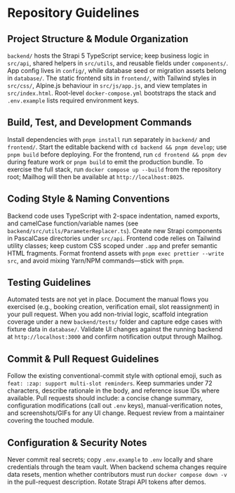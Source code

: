 # Repository Guidelines

## Project Structure & Module Organization
`backend/` hosts the Strapi 5 TypeScript service; keep business logic in `src/api`, shared helpers in `src/utils`, and reusable fields under `components/`. App config lives in `config/`, while database seed or migration assets belong in `database/`. The static frontend sits in `frontend/`, with Tailwind styles in `src/css/`, Alpine.js behaviour in `src/js/app.js`, and view templates in `src/index.html`. Root-level `docker-compose.yml` bootstraps the stack and `.env.example` lists required environment keys.

## Build, Test, and Development Commands
Install dependencies with `pnpm install` run separately in `backend/` and `frontend/`. Start the editable backend with `cd backend && pnpm develop`; use `pnpm build` before deploying. For the frontend, run `cd frontend && pnpm dev` during feature work or `pnpm build` to emit the production bundle. To exercise the full stack, run `docker compose up --build` from the repository root; Mailhog will then be available at `http://localhost:8025`.

## Coding Style & Naming Conventions
Backend code uses TypeScript with 2-space indentation, named exports, and camelCase function/variable names (see `backend/src/utils/ParameterReplacer.ts`). Create new Strapi components in PascalCase directories under `src/api`. Frontend code relies on Tailwind utility classes; keep custom CSS scoped under `.app` and prefer semantic HTML fragments. Format frontend assets with `pnpm exec prettier --write src`, and avoid mixing Yarn/NPM commands—stick with `pnpm`.

## Testing Guidelines
Automated tests are not yet in place. Document the manual flows you exercised (e.g., booking creation, verification email, slot reassignment) in your pull request. When you add non-trivial logic, scaffold integration coverage under a new `backend/tests/` folder and capture edge cases with fixture data in `database/`. Validate UI changes against the running backend at `http://localhost:3000` and confirm notification output through Mailhog.

## Commit & Pull Request Guidelines
Follow the existing conventional-commit style with optional emoji, such as `feat: :zap: support multi-slot reminders`. Keep summaries under 72 characters, describe rationale in the body, and reference issue IDs where available. Pull requests should include: a concise change summary, configuration modifications (call out `.env` keys), manual-verification notes, and screenshots/GIFs for any UI change. Request review from a maintainer covering the touched module.

## Configuration & Security Notes
Never commit real secrets; copy `.env.example` to `.env` locally and share credentials through the team vault. When backend schema changes require data resets, mention whether contributors must run `docker compose down -v` in the pull-request description. Rotate Strapi API tokens after demos.
